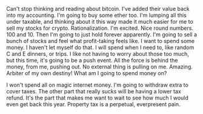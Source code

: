 Can't stop thinking and reading about bitcoin. I've added their value back into my accounting. I'm going to buy some ether too. I'm lumping all this under taxable, and thinking about it this way made it much easier for me to sell my stocks for crypto. Rationalization. I'm excited. Nice round numbers. 100 and 10. Then I'm going to just hold forever apparently. I'm going to sell a bunch of stocks and feel what profit-taking feels like. I want to spend some money. I haven't let myself do that. I will spend when I need to, like random C and E dinners, or trips. I like not having to worry about those too much, but this time, it's going to be a push event. All the force is behind the money, from me, pushing out. No external thing is pulling on me. Amazing. Arbiter of my own destiny! What am I going to spend money on?

I won't spend all on magic internet money. I'm going to withdraw extra to cover taxes. The other part that really sucks will be having a lower tax refund. It's the part that makes me want to wait to see how much I would even get back this year. Property tax is a perpetual, everpresent pain.
